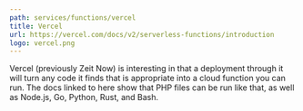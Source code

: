 ```yaml
---
path: services/functions/vercel
title: Vercel
url: https://vercel.com/docs/v2/serverless-functions/introduction
logo: vercel.png
---
```


Vercel (previously Zeit Now) is interesting in that a deployment through it will turn any code it finds that is appropriate into a cloud function you can run. The docs linked to here show that PHP files can be run like that, as well as Node.js, Go, Python, Rust, and Bash.
